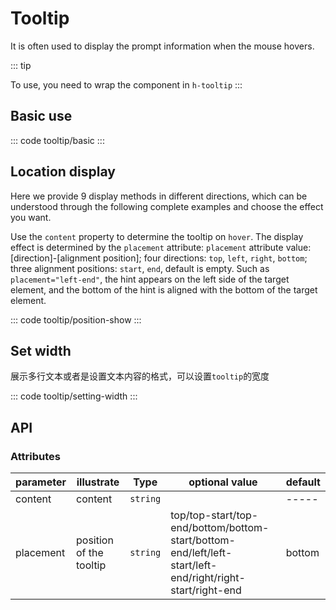 <script setup>
import basic from 'exam/tooltip/basic.vue'
import positionShow from 'exam/tooltip/position-show.vue'
import settingWidth from 'exam/tooltip/setting-width.vue'
</script>

# Tooltip

It is often used to display the prompt information when the mouse hovers.

::: tip

To use, you need to wrap the component in `h-tooltip`
:::

## Basic use

::: code tooltip/basic
<basic></basic>
:::

## Location display

Here we provide 9 display methods in different directions, which can be understood through the following complete examples and choose the effect you want.

Use the `content` property to determine the tooltip on `hover`. The display effect is determined by the `placement` attribute: `placement` attribute value: [direction]-[alignment position]; four directions: `top`, `left`, `right`, `bottom`; three alignment positions: `start`, `end`, default is empty. Such as `placement="left-end"`, the hint appears on the left side of the target element, and the bottom of the hint is aligned with the bottom of the target element.

::: code tooltip/position-show
<positionShow></positionShow>
:::

## Set width

展示多行文本或者是设置文本内容的格式，可以设置`tooltip`的宽度

::: code tooltip/setting-width
<settingWidth></settingWidth>
:::

## API

### Attributes

| parameter | illustrate              | Type     | optional value                                                                                            | default |
| --------- | ----------------------- | -------- | --------------------------------------------------------------------------------------------------------- | ------- |
| content   | content                 | `string` |                                                                                                           | -----   |
| placement | position of the tooltip | `string` | top/top-start/top-end/bottom/bottom-start/bottom-end/left/left-start/left-end/right/right-start/right-end | bottom  |
